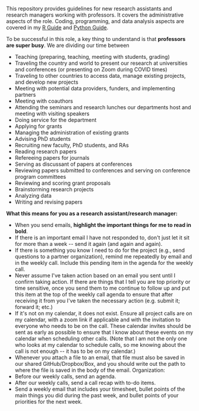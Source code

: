 This repository provides guidelines for new research assistants and research managers working with professors.
It covers the administrative aspects of the role. Coding, programming, and data analysis aspects are covered in my 
[R Guide](https://github.com/skhiggins/R_guide) and 
[Python Guide](https://github.com/skhiggins/Python_guide).

To be successful in this role, a key thing to understand is that **professors are super busy**. 
We are dividing our time between 
- Teaching (preparing, teaching, meeting with students, grading)
- Traveling the country and world to present our research at universities and conferences (or presenting on Zoom during COVID times)
- Traveling to other countries to access data, manage existing projects, and develop new projects
- Meeting with potential data providers, funders, and implementing partners
- Meeting with coauthors 
- Attending the seminars and research lunches our departments host and meeting with visiting speakers
- Doing service for the department
- Applying for grants
- Managing the administration of existing grants
- Advising PhD students
- Recruiting new faculty, PhD students, and RAs
- Reading research papers 
- Refereeing papers for journals
- Serving as discussant of papers at conferences
- Reviewing papers submitted to conferences and serving on conference program committees
- Reviewing and scoring grant proposals
- Brainstorming research projects
- Analyzing data
- Writing and revising papers
 
**What this means for you as a research assistant/research manager:**
- When you send emails, **highlight the important things for me to read in bold**.
- If there is an important email I have not responded to, don't just let it sit for more than a week -- send it again (and again and again).
- If there is something you know I need to do for the project (e.g., send questions to a partner organization), remind me repeatedly by email and in the weekly call. Include this pending item in the agenda for the weekly call.
- Never assume I've taken action based on an email you sent until I confirm taking action. If there are things that I tell you are top priority or time sensitive, once you send them to me continue to follow up and put this item at the top of the weekly call agenda to ensure that after receiving it from you I've taken the necessary action (e.g. submit it; forward it; etc.)
- If it's not on my calendar, it does not exist. Ensure all project calls are on my calendar, with a zoom link if applicable and with the invitation to everyone who needs to be on the call. These calendar invites should be sent as early as possible to ensure that I know about these events on my calendar when scheduling other calls. (Note that I am not the only one who looks at my calendar to schedule calls, so me knowing about the call is not enough -- it has to be on my calendar.)
- Whenever you attach a file to an email, that file must also be saved in our shared GitHub/Dropbox/Box, and you should write out the path to where the file is saved in the body of the email.
Organization:
- Before our weekly calls, send an agenda.
- After our weekly calls, send a call recap with to-do items.
- Send a weekly email that includes your timesheet, bullet points of the main things you did during the past week, and bullet points of your priorities for the next week.
